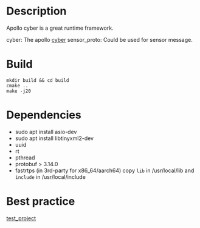 # Description
Apollo cyber is a great runtime framework.

cyber: The apollo [cyber](https://github.com/ApolloAuto/apollo/tree/master/cyber)
sensor_proto: Could be used for sensor message. 

# Build
``` shell
mkdir build && cd build
cmake ..
make -j20
```

# Dependencies
* sudo apt install asio-dev
* sudo apt install libtinyxml2-dev
* uuid
* rt
* pthread
* protobuf > 3.14.0
* fastrtps (in 3rd-party for x86_64/aarch64) copy `lib` in /usr/local/lib and `include` in /usr/local/include

# Best practice
[test_project](https://github.com/FengD/apollo_cyber_test)